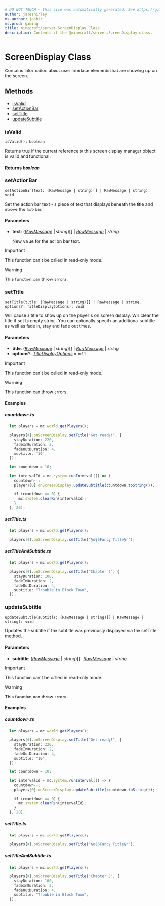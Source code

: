 ```yaml
---
# DO NOT TOUCH — This file was automatically generated. See https://github.com/mojang/minecraftapidocsgenerator to modify descriptions, examples, etc.
author: jakeshirley
ms.author: jashir
ms.prod: gaming
title: minecraft/server.ScreenDisplay Class
description: Contents of the @minecraft/server.ScreenDisplay class.
---
```

# ScreenDisplay Class

Contains information about user interface elements that are showing up on the screen.

## Methods
- [isValid](#isvalid)
- [setActionBar](#setactionbar)
- [setTitle](#settitle)
- [updateSubtitle](#updatesubtitle)

### **isValid**
`
isValid(): boolean
`

Returns true if the current reference to this screen display manager object is valid and functional.

#### **Returns** *boolean*

### **setActionBar**
`
setActionBar(text: (RawMessage | string)[] | RawMessage | string): void
`

Set the action bar text - a piece of text that displays beneath the title and above the hot-bar.

#### **Parameters**
- **text**: ([*RawMessage*](RawMessage.md) | *string*)[] | [*RawMessage*](RawMessage.md) | *string*
  
  New value for the action bar text.

> [!IMPORTANT]
> This function can't be called in read-only mode.

> [!WARNING]
> This function can throw errors.

### **setTitle**
`
setTitle(title: (RawMessage | string)[] | RawMessage | string, options?: TitleDisplayOptions): void
`

Will cause a title to show up on the player's on screen display. Will clear the title if set to empty string. You can optionally specify an additional subtitle as well as fade in, stay and fade out times.

#### **Parameters**
- **title**: ([*RawMessage*](RawMessage.md) | *string*)[] | [*RawMessage*](RawMessage.md) | *string*
- **options**?: [*TitleDisplayOptions*](TitleDisplayOptions.md) = `null`

> [!IMPORTANT]
> This function can't be called in read-only mode.

> [!WARNING]
> This function can throw errors.

#### Examples
##### ***countdown.ts***
```typescript
  let players = mc.world.getPlayers();

  players[0].onScreenDisplay.setTitle("Get ready!", {
    stayDuration: 220,
    fadeInDuration: 2,
    fadeOutDuration: 4,
    subtitle: "10",
  });

  let countdown = 10;

  let intervalId = mc.system.runInterval(() => {
    countdown--;
    players[0].onScreenDisplay.updateSubtitle(countdown.toString());

    if (countdown == 0) {
      mc.system.clearRun(intervalId);
    }
  }, 20);
```
##### ***setTitle.ts***
```typescript
  let players = mc.world.getPlayers();

  players[0].onScreenDisplay.setTitle("§o§6Fancy Title§r");
```
##### ***setTitleAndSubtitle.ts***
```typescript
  let players = mc.world.getPlayers();

  players[0].onScreenDisplay.setTitle("Chapter 1", {
    stayDuration: 100,
    fadeInDuration: 2,
    fadeOutDuration: 4,
    subtitle: "Trouble in Block Town",
  });
```

### **updateSubtitle**
`
updateSubtitle(subtitle: (RawMessage | string)[] | RawMessage | string): void
`

Updates the subtitle if the subtitle was previously displayed via the setTitle method.

#### **Parameters**
- **subtitle**: ([*RawMessage*](RawMessage.md) | *string*)[] | [*RawMessage*](RawMessage.md) | *string*

> [!IMPORTANT]
> This function can't be called in read-only mode.

> [!WARNING]
> This function can throw errors.

#### Examples
##### ***countdown.ts***
```typescript
  let players = mc.world.getPlayers();

  players[0].onScreenDisplay.setTitle("Get ready!", {
    stayDuration: 220,
    fadeInDuration: 2,
    fadeOutDuration: 4,
    subtitle: "10",
  });

  let countdown = 10;

  let intervalId = mc.system.runInterval(() => {
    countdown--;
    players[0].onScreenDisplay.updateSubtitle(countdown.toString());

    if (countdown == 0) {
      mc.system.clearRun(intervalId);
    }
  }, 20);
```
##### ***setTitle.ts***
```typescript
  let players = mc.world.getPlayers();

  players[0].onScreenDisplay.setTitle("§o§6Fancy Title§r");
```
##### ***setTitleAndSubtitle.ts***
```typescript
  let players = mc.world.getPlayers();

  players[0].onScreenDisplay.setTitle("Chapter 1", {
    stayDuration: 100,
    fadeInDuration: 2,
    fadeOutDuration: 4,
    subtitle: "Trouble in Block Town",
  });
```
